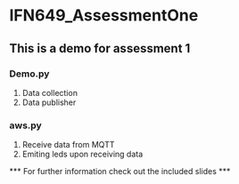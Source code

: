 # IFN649_AssessmentOne
## This is a demo for assessment 1

### Demo.py
1. Data collection
2. Data publisher

### aws.py
1. Receive data from MQTT
2. Emiting leds upon receiving data


*** For further information check out the included slides ***
